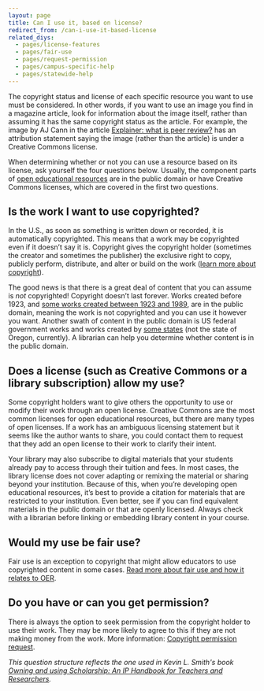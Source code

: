 ```yaml
---
layout: page
title: Can I use it, based on license?
redirect_from: /can-i-use-it-based-license
related_diys:
  - pages/license-features
  - pages/fair-use
  - pages/request-permission
  - pages/campus-specific-help
  - pages/statewide-help
---
```


The copyright status and license of each specific resource you want to use must be considered.
In other words, if you want to use an image you find in a magazine article, look for information
about the image itself, rather than assuming it has the same copyright status as the article.
For example, the image by AJ Cann in the article
[Explainer: what is peer review?](https://theconversation.com/explainer-what-is-peer-review-27797)
has an attribution statement saying the image (rather than the article) is under a Creative
Commons license.

When determining whether or not you can use a resource based on its license, ask yourself the
four questions below. Usually, the component parts of
[open educational resources](https://en.wikipedia.org/wiki/Open_educational_resources) are in
the public domain or have Creative Commons licenses, which are covered in the first two questions.

## Is the work I want to use copyrighted?

In the U.S., as soon as something is written down or recorded, it is automatically copyrighted.
This means that a work may be copyrighted even if it doesn’t say it is. Copyright gives the
copyright holder (sometimes the creator and sometimes the publisher) the exclusive right to copy,
publicly perform, distribute, and alter or build on the work
([learn more about copyright](http://guides.lib.umich.edu/copyrightbasics/rights-of-copyright-holders)).

The good news is that there is a great deal of content that you can assume is _not_ copyrighted!
Copyright doesn’t last forever. Works created before 1923, and
[some works created between 1923 and 1989](https://copyright.cornell.edu/publicdomain), are in
the public domain, meaning the work is not copyrighted and you can use it however you want.
Another swath of content in the public domain is US federal government works and works created by
[some states](http://copyright.lib.harvard.edu/states/) (not the state of Oregon, currently). A
librarian can help you determine whether content is in the public domain.

## Does a license (such as Creative Commons or a library subscription) allow my use?

Some copyright holders want to give others the opportunity to use or modify their work through an
open license. Creative Commons are the most common licenses for open educational resources, but
there are many types of open licenses. If a work has an ambiguous licensing statement but it seems
like the author wants to share, you could contact them to request that they add an open license
to their work to clarify their intent.

Your library may also subscribe to digital materials that your students already pay to access
through their tuition and fees. In most cases, the library license does not cover adapting or
remixing the material or sharing beyond your institution. Because of this, when you’re developing
open educational resources, it’s best to provide a citation for materials that are restricted to
your institution. Even better, see if you can find equivalent materials in the public domain or
that are openly licensed. Always check with a librarian before linking or embedding library
content in your course.

## Would my use be fair use?

Fair use is an exception to copyright that might allow educators to use copyrighted content in
some cases.
[Read more about fair use and how it relates to OER](https://copyright.columbia.edu/basics/fair-use.html).

## Do you have or can you get permission?

There is always the option to seek permission from the copyright holder to use their work. They
may be more likely to agree to this if they are not making money from the work. More information:
[Copyright permission request](http://faq.openoregon.org/copyright-permission-request).

_This question structure reflects the one used in Kevin L. Smith's book
[Owning and using Scholarship: An IP Handbook for Teachers and Researchers](http://www.ala.org/acrl/sites/ala.org.acrl/files/content/publications/booksanddigitalresources/digital/9780838987483_copyright_OA.pdf)._
